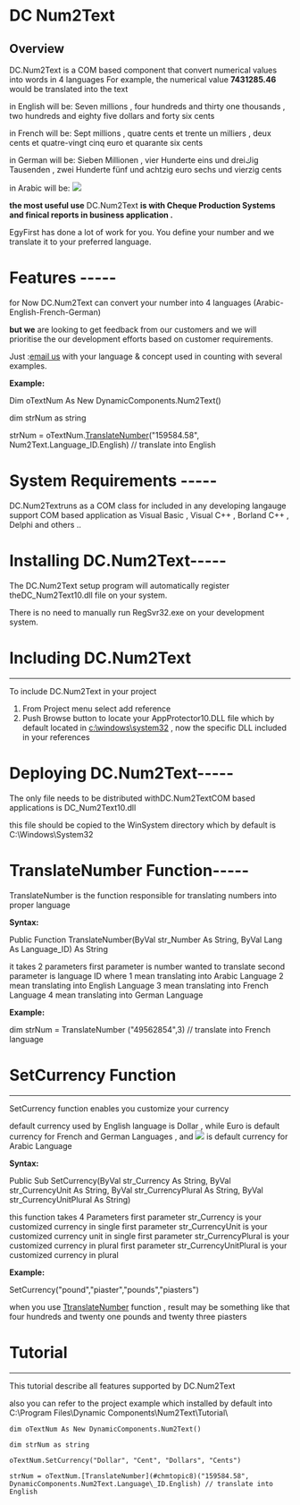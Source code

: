 ﻿DC Num2Text
=============



Overview
---------

DC.Num2Text is a COM based component that convert numerical values into words in 4 languages
For example, the numerical value **7431285.46** would be translated into the text 


in English will be:
Seven millions , four hundreds and thirty one thousands , two hundreds and eighty five dollars and forty six cents 

in French will be:
Sept millions , quatre cents et trente un milliers , deux cents et quatre-vingt cinq euro et quarante six cents 

in German will be:
Sieben Millionen , vier Hunderte eins und dreiكig Tausenden , zwei Hunderte fünf und achtzig euro sechs und vierzig cents 

in Arabic will be:
![](images/Aspose.Words.b3394690-9aa4-4836-a76e-f075b60016c5.002.png)

**the most useful use** DC.Num2Text **is with Cheque Production Systems and finical reports in business application .**

EgyFirst has done a lot of work for you. You define your number and we translate it to your preferred language. 
# **Features -----**
for Now DC.Num2Text can convert your number into 4 languages (Arabic-English-French-German)

**but we** are looking to get feedback from our customers and we will prioritise the our development efforts based on customer requirements.

Just :[email us](mailto:support@egyfirst.com) with your language & concept used in counting with several examples.

**Example:**

Dim oTextNum As New DynamicComponents.Num2Text()

dim strNum as string

strNum = oTextNum.[TranslateNumber](#chmtopic8)("159584.58", Num2Text.Language\_ID.English) // translate into English


# **System Requirements -----**
DC.Num2Textruns as a COM class for included in any developing langauge support COM based application as Visual Basic , Visual C++ , Borland C++ , Delphi and others ..
# **Installing DC.Num2Text-----**
The DC.Num2Text setup program will automatically register theDC\_Num2Text10.dll file on your system. 

There is no need to manually run RegSvr32.exe on your development system. 
# **Including DC.Num2Text**
-----
To include DC.Num2Text in your project 

1. From Project menu select add reference 
1. Push Browse button to locate your AppProtector10.DLL file which by default located in [c:\windows\system32](file:///c:/windows/system32) , now the specific DLL included in your references
# **Deploying DC.Num2Text-----**
The only file needs to be distributed withDC.Num2TextCOM based applications is DC\_Num2Text10.dll

this file should be copied to the WinSystem directory which by default is C:\Windows\System32 
# **TranslateNumber Function-----**
TranslateNumber is the function responsible for translating numbers into proper language

**Syntax:**

Public Function TranslateNumber(ByVal str\_Number As String, ByVal Lang As Language\_ID) As String

it takes 2 parameters
first parameter is number wanted to translate
second parameter is language ID
where 1 mean translating into Arabic Language
2 mean translating into English Language
3 mean translating into French Language
4 mean translating into German Language

**Example:**

dim strNum = TranslateNumber ("49562854",3) // translate into French language




# **SetCurrency Function**
-----
SetCurrency function enables you customize your currency 

default currency used by English language is Dollar , while Euro is default currency for French and German Languages , and ![](images/Aspose.Words.b3394690-9aa4-4836-a76e-f075b60016c5.003.png) is default currency for Arabic Language

**Syntax:**

Public Sub SetCurrency(ByVal str\_Currency As String, ByVal str\_CurrencyUnit As String, ByVal str\_CurrencyPlural As String, ByVal str\_CurrencyUnitPlural As String)

this function takes 4 Parameters
first parameter str\_Currency is your customized currency in single 
first parameter str\_CurrencyUnit is your customized currency unit in single 
first parameter str\_CurrencyPlural is your customized currency in plural
first parameter str\_CurrencyUnitPlural is your customized currency in plural

**Example:**

SetCurrency("pound","piaster","pounds","piasters") 

when you use [TtranslateNumber](#chmtopic8) function , result may be something like that
four hundreds and twenty one pounds and twenty three piasters




# Tutorial
-----
This tutorial describe all features supported by DC.Num2Text

also you can refer to the project example which installed by default into C:\Program Files\Dynamic Components\Num2Text\Tutorial\


```
dim oTextNum As New DynamicComponents.Num2Text()

dim strNum as string

oTextNum.SetCurrency("Dollar", "Cent", "Dollars", "Cents")

strNum = oTextNum.[TranslateNumber](#chmtopic8)("159584.58", DynamicComponents.Num2Text.Language\_ID.English) // translate into English
```

